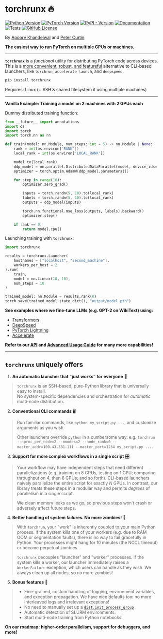 # torchrunx 🔥

[![Python Version](https://img.shields.io/python/required-version-toml?tomlFilePath=https%3A%2F%2Fraw.githubusercontent.com%2Fapoorvkh%2Ftorchrunx%2Fmain%2Fpyproject.toml)](https://github.com/apoorvkh/torchrunx/blob/main/pyproject.toml)
[![PyTorch Version](https://img.shields.io/badge/torch-%3E%3D2.0-orange)](https://github.com/pytorch/pytorch)
[![PyPI - Version](https://img.shields.io/pypi/v/torchrunx)](https://pypi.org/project/torchrunx/)
[![Documentation](https://img.shields.io/badge/Documentation-blue)](https://torchrun.xyz)
![Tests](https://img.shields.io/github/actions/workflow/status/apoorvkh/torchrunx/.github%2Fworkflows%2Fmain.yml)
[![GitHub License](https://img.shields.io/github/license/apoorvkh/torchrunx)](https://github.com/apoorvkh/torchrunx/blob/main/LICENSE)

By [Apoorv Khandelwal](https://apoorvkh.com) and [Peter Curtin](https://github.com/pmcurtin)

**The easiest way to run PyTorch on multiple GPUs or machines.**

---

**`torchrunx`** is a *functional* utility for distributing PyTorch code across devices. This is a [more convenient, robust, and featureful](#torchrunx-uniquely-offers) alternative to CLI-based launchers, like `torchrun`, `accelerate launch`, and `deepspeed`.

```bash
pip install torchrunx
```

Requires: Linux (+ SSH & shared filesystem if using multiple machines)

---

**Vanilla Example: Training a model on 2 machines with 2 GPUs each**

Dummy distributed training function:

```python
from __future__ import annotations
import os
import torch
import torch.nn as nn

def train(model: nn.Module, num_steps: int = 5) -> nn.Module | None:
    rank = int(os.environ['RANK'])
    local_rank = int(os.environ['LOCAL_RANK'])

    model.to(local_rank)
    ddp_model = nn.parallel.DistributedDataParallel(model, device_ids=[local_rank])
    optimizer = torch.optim.AdamW(ddp_model.parameters())

    for step in range(10):
        optimizer.zero_grad()

        inputs = torch.randn(5, 10).to(local_rank)
        labels = torch.randn(5, 10).to(local_rank)
        outputs = ddp_model(inputs)

        torch.nn.functional.mse_loss(outputs, labels).backward()
        optimizer.step()

    if rank == 0:
        return model.cpu()
```

Launching training with `torchrunx`:

```python
import torchrunx

results = torchrunx.Launcher(
    hostnames = ["localhost", "second_machine"],
    workers_per_host = 2
).run(
    train,
    model = nn.Linear(10, 10),
    num_steps = 10
)

trained_model: nn.Module = results.rank(0)
torch.save(trained_model.state_dict(), "output/model.pth")
```

**See examples where we fine-tune LLMs (e.g. GPT-2 on WikiText) using:**
  - [Transformers](https://torchrun.xyz/examples/transformers.html)
  - [DeepSpeed](https://torchrun.xyz/examples/deepspeed.html)
  - [PyTorch Lightning](https://torchrun.xyz/examples/lightning.html)
  - [Accelerate](https://torchrun.xyz/examples/accelerate.html)

**Refer to our [API](https://torchrun.xyz/api.html) and [Advanced Usage Guide](https://torchrun.xyz/advanced.html) for many more capabilities!**

---

## `torchrunx` uniquely offers

1. **An automatic launcher that "just works" for everyone** 🚀

> `torchrunx` is an SSH-based, pure-Python library that is universally easy to install.<br>
> No system-specific dependencies and orchestration for *automatic* multi-node distribution.

2. **Conventional CLI commands** 🖥️

> Run familiar commands, like `python my_script.py ...`, and customize arguments as you wish.
> 
> Other launchers override `python` in a cumbersome way: e.g. `torchrun --nproc_per_node=2 --nnodes=2 --node_rank=0 --master_addr=100.43.331.111 --master_port=1234 my_script.py ...`.

3. **Support for more complex workflows in a single script** 🎛️

> Your workflow may have independent steps that need different parallelizations (e.g. training on 8 GPUs, testing on 1 GPU; comparing throughput on 4, then 8 GPUs; and so forth). CLI-based launchers naively parallelize the entire script for exactly *N* GPUs. In contrast, our library treats these steps in a modular way and permits *degrees* of parallelism in a single script.
>
> 
> We clean memory leaks as we go, so previous steps won't crash or adversely affect future steps.

4. **Better handling of system failures. No more zombies!** 🧟

> With `torchrun`, your "work" is inherently coupled to your main Python process. If the system kills one of your workers (e.g. due to RAM OOM or segmentation faults), there is no way to fail gracefully in Python. Your processes might hang for 10 minutes (the NCCL timeout) or become perpetual zombies.
>
> 
> `torchrunx` decouples "launcher" and "worker" processes. If the system kills a worker, our launcher immediately raises a `WorkerFailure` exception, which users can handle as they wish. We always clean up all nodes, so no more zombies!

5. **Bonus features** 🎁

> - Fine-grained, custom handling of logging, environment variables, and exception propagation. We have nice defaults too: no more interleaved logs and irrelevant exceptions!
> - No need to manually set up a [`dist.init_process_group`](https://pytorch.org/docs/stable/distributed.html#torch.distributed.init_process_group)
> - Automatic detection of SLURM environments.
> - Start multi-node training from Python notebooks!

**On our [roadmap](https://github.com/apoorvkh/torchrunx/issues?q=is%3Aopen+is%3Aissue+label%3Aenhancement): higher-order parallelism, support for debuggers, and more!**
